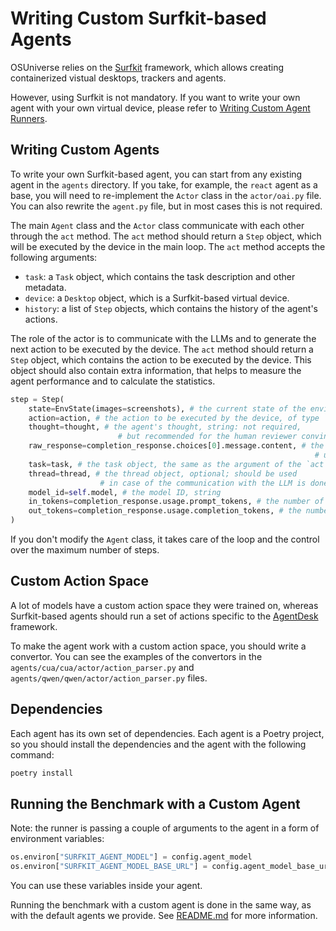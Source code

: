 # Writing Custom Surfkit-based Agents

OSUniverse relies on the [Surfkit](https://github.com/agentsea/surfkit) framework, which allows creating containerized vistual desktops, trackers and agents. 

However, using Surfkit is not mandatory. If you want to write your own agent with your own virtual device, please refer to [Writing Custom Agent Runners](RUNNERS.md).

## Writing Custom Agents

To write your own Surfkit-based agent, you can start from any existing agent in the `agents` directory. If you take, for example, the `react` agent as a base, you will need to re-implement the `Actor` class in the `actor/oai.py` file. You can also rewrite the `agent.py` file, but in most cases this is not required. 

The main `Agent` class and the `Actor` class communicate with each other through the `act` method. The `act` method should return a `Step` object, which will be executed by the device in the main loop. The `act` method accepts the following arguments:

* `task`: a `Task` object, which contains the task description and other metadata.
* `device`: a `Desktop` object, which is a Surfkit-based virtual device.
* `history`: a list of `Step` objects, which contains the history of the agent's actions.

The role of the actor is to communicate with the LLMs and to generate the next action to be executed by the device. The `act` method should return a `Step` object, which contains the action to be executed by the device. This object should also contain extra information, that helps to measure the agent performance and to calculate the statistics.

```python
step = Step(
    state=EnvState(images=screenshots), # the current state of the environment
    action=action, # the action to be executed by the device, of type `V1Action`    
    thought=thought, # the agent's thought, string: not required, 
                        # but recommended for the human reviewer convinience
    raw_response=completion_response.choices[0].message.content, # the raw response from the LLM, 
                                                                    # used for the same purpose as the `thought` field
    task=task, # the task object, the same as the argument of the `act` method
    thread=thread, # the thread object, optional; should be used 
                    # in case of the communication with the LLM is done with a ThreadMem framework
    model_id=self.model, # the model ID, string
    in_tokens=completion_response.usage.prompt_tokens, # the number of input tokens used by the LLM
    out_tokens=completion_response.usage.completion_tokens, # the number of output tokens used by the LLM
)
```

If you don't modify the `Agent` class, it takes care of the loop and the control over the maximum number of steps.

## Custom Action Space

A lot of models have a custom action space they were trained on, whereas Surfkit-based agents should run a set of actions specific to the [AgentDesk](https://github.com/agentsea/agentdesk) framework.

To make the agent work with a custom action space, you should write a convertor. You can see the examples of the convertors in the `agents/cua/cua/actor/action_parser.py` and `agents/qwen/qwen/actor/action_parser.py` files.

## Dependencies

Each agent has its own set of dependencies. Each agent is a Poetry project, so you should install the dependencies and the agent with the following command:

```bash
poetry install
```

## Running the Benchmark with a Custom Agent

Note: the runner is passing a couple of arguments to the agent in a form of environment variables:

```python
os.environ["SURFKIT_AGENT_MODEL"] = config.agent_model
os.environ["SURFKIT_AGENT_MODEL_BASE_URL"] = config.agent_model_base_url
```

You can use these variables inside your agent.

Running the benchmark with a custom agent is done in the same way, as with the default agents we provide. See [README.md](../README.md) for more information.
